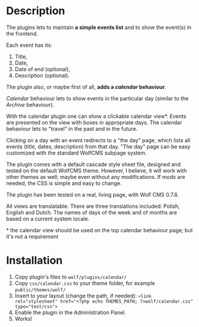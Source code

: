 # Description

The plugins lets to maintain **a simple events list** and to show the event(s) in the frontend.

Each event has its:

1. Title,
2. Date,
3. Date of end (optional),
4. Description (optional).

The plugin also, or maybe first of all, **adds a _calendar_ behaviour**.

_Calendar_ behaviour lets to show events in the particular day (similar to the _Archive_ behaviour).

With the calendar plugin one can show a clickable calendar view\*. Events are presented on the view with boxes in appropriate days. The calendar behaviour lets to "travel" in the past and in the future.

Clicking on a day with an event redirects to a "the day" page, which lists all events (title, dates, description) from that day. "The day" page can be easy customized with the standard WolfCMS subpage system.

The plugin comes with a default cascade style sheet file, designed and tested on the default WolfCMS theme. However, I believe, it will work with other themes as well; maybe even without any modifications. If mods are needed, the CSS is simple and easy to change.

The plugin has been tested on a real, living page, with Wolf CMS 0.7.8.

All views are translatable. There are three translations included: Polish, English and Dutch. The names of days of the week and of months are based on a current system locale.

\* the calendar view should be used on the top calendar behaviour page; but it's not a requirement

# Installation

1. Copy plugin's files to `wolf/plugins/calendar/`
2. Copy `css/calendar.css` to your theme folder, for example `public/themes/wolf/`
3. Insert to your layout (change the path, if needed):
`<link rel="stylesheet" href="<?php echo THEMES_PATH; ?>wolf/calendar.css" type="text/css">`
4. Enable the plugin in the Administration Panel.
5. Works!
